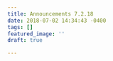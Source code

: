 ```yaml
---
title: Announcements 7.2.18
date: 2018-07-02 14:34:43 -0400
tags: []
featured_image: ''
draft: true

---
```

